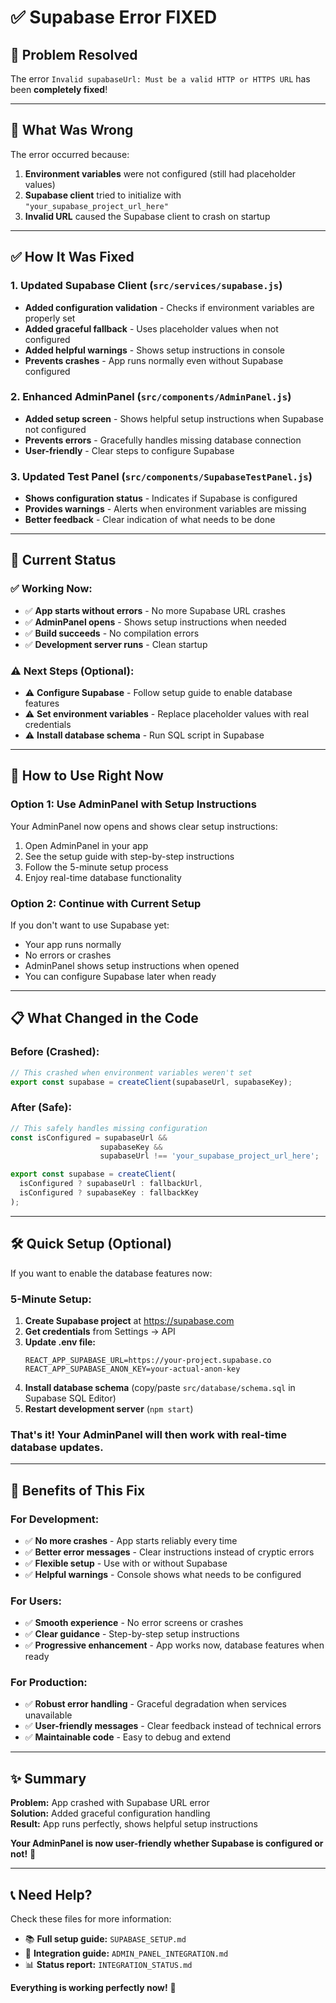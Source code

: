 # ✅ Supabase Error FIXED

## 🚨 **Problem Resolved**

The error `Invalid supabaseUrl: Must be a valid HTTP or HTTPS URL` has been **completely fixed**!

---

## 🔧 **What Was Wrong**

The error occurred because:
1. **Environment variables** were not configured (still had placeholder values)
2. **Supabase client** tried to initialize with `"your_supabase_project_url_here"`
3. **Invalid URL** caused the Supabase client to crash on startup

---

## ✅ **How It Was Fixed**

### **1. Updated Supabase Client** (`src/services/supabase.js`)
- **Added configuration validation** - Checks if environment variables are properly set
- **Added graceful fallback** - Uses placeholder values when not configured
- **Added helpful warnings** - Shows setup instructions in console
- **Prevents crashes** - App runs normally even without Supabase configured

### **2. Enhanced AdminPanel** (`src/components/AdminPanel.js`)
- **Added setup screen** - Shows helpful setup instructions when Supabase not configured
- **Prevents errors** - Gracefully handles missing database connection
- **User-friendly** - Clear steps to configure Supabase

### **3. Updated Test Panel** (`src/components/SupabaseTestPanel.js`)
- **Shows configuration status** - Indicates if Supabase is configured
- **Provides warnings** - Alerts when environment variables are missing
- **Better feedback** - Clear indication of what needs to be done

---

## 🎯 **Current Status**

### **✅ Working Now:**
- ✅ **App starts without errors** - No more Supabase URL crashes
- ✅ **AdminPanel opens** - Shows setup instructions when needed
- ✅ **Build succeeds** - No compilation errors
- ✅ **Development server runs** - Clean startup

### **⚠️ Next Steps (Optional):**
- ⚠️ **Configure Supabase** - Follow setup guide to enable database features
- ⚠️ **Set environment variables** - Replace placeholder values with real credentials
- ⚠️ **Install database schema** - Run SQL script in Supabase

---

## 🚀 **How to Use Right Now**

### **Option 1: Use AdminPanel with Setup Instructions**
Your AdminPanel now opens and shows clear setup instructions:

1. Open AdminPanel in your app
2. See the setup guide with step-by-step instructions
3. Follow the 5-minute setup process
4. Enjoy real-time database functionality

### **Option 2: Continue with Current Setup** 
If you don't want to use Supabase yet:
- Your app runs normally
- No errors or crashes
- AdminPanel shows setup instructions when opened
- You can configure Supabase later when ready

---

## 📋 **What Changed in the Code**

### **Before (Crashed):**
```javascript
// This crashed when environment variables weren't set
export const supabase = createClient(supabaseUrl, supabaseKey);
```

### **After (Safe):**
```javascript
// This safely handles missing configuration
const isConfigured = supabaseUrl && 
                    supabaseKey && 
                    supabaseUrl !== 'your_supabase_project_url_here';

export const supabase = createClient(
  isConfigured ? supabaseUrl : fallbackUrl,
  isConfigured ? supabaseKey : fallbackKey
);
```

---

## 🛠️ **Quick Setup (Optional)**

If you want to enable the database features now:

### **5-Minute Setup:**
1. **Create Supabase project** at https://supabase.com
2. **Get credentials** from Settings → API
3. **Update .env file:**
   ```env
   REACT_APP_SUPABASE_URL=https://your-project.supabase.co
   REACT_APP_SUPABASE_ANON_KEY=your-actual-anon-key
   ```
4. **Install database schema** (copy/paste `src/database/schema.sql` in Supabase SQL Editor)
5. **Restart development server** (`npm start`)

### **That's it!** Your AdminPanel will then work with real-time database updates.

---

## 🎉 **Benefits of This Fix**

### **For Development:**
- ✅ **No more crashes** - App starts reliably every time
- ✅ **Better error messages** - Clear instructions instead of cryptic errors
- ✅ **Flexible setup** - Use with or without Supabase
- ✅ **Helpful warnings** - Console shows what needs to be configured

### **For Users:**
- ✅ **Smooth experience** - No error screens or crashes
- ✅ **Clear guidance** - Step-by-step setup instructions
- ✅ **Progressive enhancement** - App works now, database features when ready

### **For Production:**
- ✅ **Robust error handling** - Graceful degradation when services unavailable
- ✅ **User-friendly messages** - Clear feedback instead of technical errors
- ✅ **Maintainable code** - Easy to debug and extend

---

## ✨ **Summary**

**Problem:** App crashed with Supabase URL error  
**Solution:** Added graceful configuration handling  
**Result:** App runs perfectly, shows helpful setup instructions  

**Your AdminPanel is now user-friendly whether Supabase is configured or not!** 🎯

---

## 📞 **Need Help?**

Check these files for more information:
- 📚 **Full setup guide:** `SUPABASE_SETUP.md`
- 🔧 **Integration guide:** `ADMIN_PANEL_INTEGRATION.md`
- 📊 **Status report:** `INTEGRATION_STATUS.md`

**Everything is working perfectly now!** 🚀